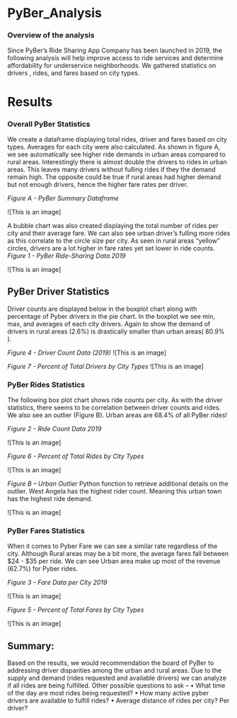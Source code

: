 # PyBer_Analysis
### Overview of the analysis

Since PyBer’s Ride Sharing App Company has been launched in 2019, the following analysis will help improve access to ride services and determine affordability for underservice neighborhoods. We gathered statistics on drivers , rides, and fares based on city types.

# Results
### Overall PyBer Statistics 
We create a dataframe displaying total rides, driver and fares based on city types. Averages for each city were also calculated. As shown in figure A, we see automatically see higher ride demands in urban areas compared to rural areas. Interestingly there is almost double the drivers to rides in urban areas. This leaves many drivers without fulling rides if they the demand remain high. The opposite could be true if rural areas had higher demand but not enough drivers, hence the higher fare rates per driver. 

*Figure A - PyBer Summary Dataframe*

![This is an image]
 
A bubble chart was also created displaying the total number of rides per city and their average fare. We can also see urban driver’s fulling more rides as this correlate to the circle size per city. As seen in rural areas “yellow” circles, drivers are a lot higher in fare rates yet set lower in ride counts.
*Figure 1 - PyBer Ride-Sharing Data 2019*

![This is an image]
 
## PyBer Driver Statistics
Driver counts are displayed below in the boxplot chart along with percentage of Pyber drivers in the pie chart. In the boxplot we see min, max, and averages of each city drivers. Again to show the demand of drivers in rural areas (2.6%) is drastically smaller than urban areas( 80.9% ).

*Figure 4 - Driver Count Data (2019)*
![This is an image]
 
*Figure 7 - Percent of Total Drivers by City Types*
![This is an image]
 
### PyBer Rides Statistics
The following box plot  chart shows ride counts per city. As with the driver statistics, there seems to be correlation between driver counts and rides. We also see an outlier (Figure B). Urban areas are 68.4% of all PyBer rides!

*Figure 2 - Ride Count Data 2019*

![This is an image]
 
*Figure 6 - Percent of Total Rides by City Types*

![This is an image]
 
*Figure B – Urban Outlier*
Python function to retrieve additional details on the outlier. West Angela has the highest rider count. Meaning this urban town has the highest ride demand.

![This is an image] 

### PyBer Fares Statistics
When it comes to Pyber Fare we can see a similar rate regardless of the city. Although Rural areas may be a bit more, the average fares fall between $24 - $35 per ride. We can see Urban area make up most of the revenue (62.7%) for Pyber rides.

*Figure 3 - Fare Data per City  2019*

![This is an image]
 
*Figure 5 -  Percent of Total Fares by City Types*

![This is an image]
 

## Summary: 
Based on the results, we would recommendation the board of PyBer to  addressing driver disparities among the urban and rural areas. Due to the supply and demand (rides requested and available drivers) we can analyze if all rides are being fulfilled. Other possible questions to ask – 
•	What time of the day are most rides being requested?
•	How many active pyber drivers are available to fulfill rides?
•	Average distance of rides per city? Per driver?
